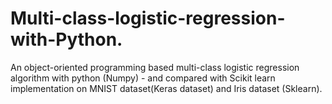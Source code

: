 # Multi-class-logistic-regression-with-Python.
An object-oriented programming based multi-class logistic regression algorithm with python (Numpy) - and compared with Scikit learn implementation on MNIST dataset(Keras dataset) and Iris dataset (Sklearn).

